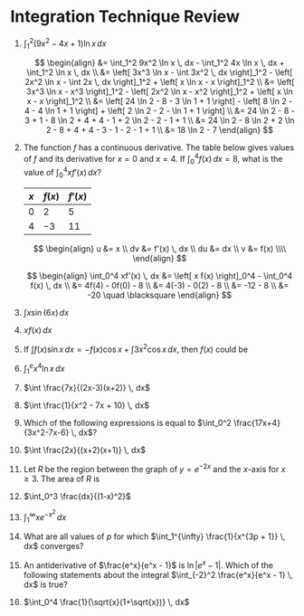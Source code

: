 # Integration Technique Review

1. $\int_1^2 (9x^2 - 4x + 1) \ln x \, dx$

    $$
    \begin{align}
    &= \int_1^2 9x^2 \ln x \, dx - \int_1^2 4x \ln x \, dx + \int_1^2 \ln x \, dx \\
    &= \left[ 3x^3 \ln x - \int 3x^2 \, dx \right]_1^2 - \left[ 2x^2 \ln x - \int 2x \, dx \right]_1^2 + \left[ x \ln x - x \right]_1^2 \\
    &= \left[ 3x^3 \ln x - x^3 \right]_1^2 - \left[ 2x^2 \ln x - x^2 \right]_1^2 + \left[ x \ln x - x \right]_1^2 \\
    &= \left[ 24 \ln 2 - 8 - 3 \ln 1 + 1 \right] - \left[ 8 \ln 2 - 4 - 4 \ln 1 + 1 \right] + \left[ 2 \ln 2 - 2 - \ln 1 + 1 \right] \\
    &= 24 \ln 2 - 8 - 3 + 1 - 8 \ln 2 + 4 + 4 - 1 + 2 \ln 2 - 2 - 1 + 1 \\
    &= 24 \ln 2 - 8 \ln 2 + 2 \ln 2 - 8 + 4 + 4 - 3 - 1 - 2 - 1 + 1 \\
    &= 18 \ln 2 - 7
    \end{align}
    $$

2. The function $f$ has a continuous derivative. The table below gives values of $f$ and its derivative for $x=0$ and $x=4$. If $\int_0^4 f(x) \, dx = 8$, what is the value of $\int_0^4 xf'(x) \, dx$?

    | $x$ | $f(x)$ | $f'(x)$ |
    |-----|--------|---------|
    | $0$ | $2$    | $5$     |
    | $4$ | $-3$   | $11$    |

    $$
    \begin{align}
    u &= x \\
    dv &= f'(x) \, dx \\
    du &= dx \\
    v &= f(x) \\\\
    \end{align}
    $$

    $$
    \begin{align}
    \int_0^4 xf'(x) \, dx &= \left[ x f(x) \right]_0^4 - \int_0^4 f(x) \, dx \\
    &= 4f(4) - 0f(0) - 8 \\
    &= 4(-3) - 0(2) - 8 \\
    &= -12 - 8 \\
    &= -20 \quad \blacksquare
    \end{align}
    $$

3. $\int x \sin(6x) \, dx$
4. $x f(x) \, dx$
5. If $\int f(x) \sin x \, dx = - f(x) \cos x + \int 3x^2 \cos x \, dx$, then $f(x)$ could be
6. $\int_1^e x^4 \ln x \, dx$
7. $\int \frac{7x}{(2x-3)(x+2)} \, dx$
8. $\int \frac{1}{x^2 - 7x + 10} \, dx$
9. Which of the following expressions is equal to $\int_0^2 \frac{17x+4}{3x^2-7x-6} \, dx$?
10. $\int \frac{2x}{(x+2)(x+1)} \, dx$
11. Let $R$ be the region between the graph of $y=e^{-2x}$ and the $x$-axis for $x \geq 3$. The area of $R$ is
12. $\int_0^3 \frac{dx}{(1-x)^2}$
13. $\int_1^{\infty} xe^{-x^2} \, dx$
14. What are all values of $p$ for which $\int_1^{\infty} \frac{1}{x^{3p + 1}} \, dx$ converges?
15. An antiderivative of $\frac{e^x}{e^x - 1}$ is $\ln |e^x - 1|$. Which of the following statements about the integral $\int_{-2}^2 \frac{e^x}{e^x - 1} \, dx$ is true?
16. $\int_0^4 \frac{1}{\sqrt{x}(1+\sqrt{x})} \, dx$